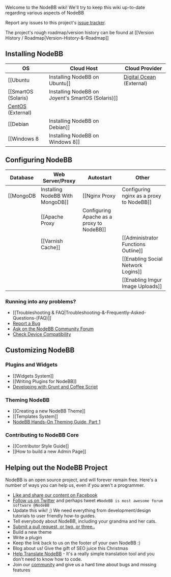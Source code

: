 Welcome to the NodeBB wiki! We'll try to keep this wiki up-to-date regarding various aspects of NodeBB

Report any issues to this project's [issue tracker](https://github.com/designcreateplay/NodeBB/issues).

The project's rough roadmap/version history can be found at [[Version History / Roadmap|Version-History-&-Roadmap]]

## Installing NodeBB

| OS | Cloud Host | Cloud Provider |
|----|------------|----------------|
| [[Ubuntu|Installing NodeBB on Ubuntu]] | [Digital Ocean](http://burnaftercompiling.com/nodebb/setting-up-a-nodebb-forum-for-dummies/) (External) | [[Heroku|Installing NodeBB on Heroku]] |
| [[SmartOS (Solaris)|Installing NodeBB on Joyent's SmartOS (Solaris)]] | | [[Cloud9|Installing NodeBB on Cloud 9]] |
| [CentOS](https://blog.tommyparnell.com/installing-nodebb-on-centos-6-5/) (External) | 
| [[Debian|Installing NodeBB on Debian]] || |
| [[Windows 8|Installing NodeBB on Windows 8]] || |

## Configuring NodeBB

| Database | Web Server/Proxy | Autostart | Other |
|----------|------------------|-----------|-------|
| [[MongoDB|Installing NodeBB With MongoDB]] | [[Nginx Proxy|Configuring nginx as a proxy to NodeBB]] | [[Upstart|Upstart Configuration]] | [[How to run NodeBB]] |
| | [[Apache Proxy|Configuring Apache as a proxy to NodeBB]] | | [[Upgrading NodeBB]] |
| | [[Varnish Cache]] | | [[Administrator Functions Outline]] |
| | | | [[Enabling Social Network Logins]] |
| | | | [[Enabling Imgur Image Uploads]] |

### Running into any problems?

* [[Troubleshooting & FAQ|Troubleshooting-&-Frequently-Asked-Questions-(FAQ)]]
* [Report a Bug](https://github.com/designcreateplay/NodeBB/issues)
* [Ask on the NodeBB Community Forum](http://community.nodebb.org)
* [Check Device Compatibility](https://docs.google.com/spreadsheet/pub?key=0AjOOdeOEQEwidExKMEhZOWU4NTN4RGhrTGVsTFUzV0E&single=true&gid=0&output=html)


## Customizing NodeBB
### Plugins and Widgets
* [[Widgets System]]
* [[Writing Plugins for NodeBB]]
* [Developing with Grunt and Coffee Script](https://github.com/frissdiegurke/nodebb-grunt-development)


### Theming NodeBB
* [[Creating a new NodeBB Theme]]
* [[Templates System]]
* [NodeBB Hands-On Theming Guide, Part 1](http://burnaftercompiling.com/nodebb/nodebb-hands-on-theming-guide-part-1/)

### Contributing to NodeBB Core

* [[Contributor Style Guide]]
* [[How to build a new Admin Page]]


## Helping out the NodeBB Project

NodeBB is an open source project, and will forever remain free. Here's a number of ways you can help us, even if you aren't a programmer.

* [Like and share our content on Facebook](http://www.facebook.com/NodeBB)
* [Follow us on Twitter](http://www.twitter.com/NodeBB) and perhaps tweet `#NodeBB is most awesome forum software @NodeBB`
* Update this wiki! ;) We need everything from development/design tutorials to user friendly how-to guides.
* Tell everybody about NodeBB, including your grandma and her cats.
* [Submit a pull request, or two, or three..](http://www.github.com/designcreateplay/NodeBB)
* Build a new theme
* Write a plugin
* Keep the link back to us on the footer of your own NodeBB :)
* Blog about us! Give the gift of SEO juice this Christmas
* [Help Translate NodeBB](https://www.transifex.com/projects/p/nodebb/) - It's a really simple translation tool and you don't need to know how to code.
* Join our [community](http://community.nodebb.org) and give us a hard time about bugs and missing features